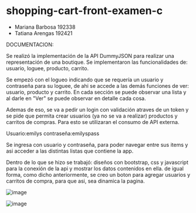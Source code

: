 # shopping-cart-front-examen-c
- Mariana Barbosa 192338
- Tatiana Arengas 192421

DOCUMENTACION:

Se realizó la implementación de la API DummyJSON para realizar una representación de una boutique. Se implementaron las funcionalidades de: usuario, loguee, producto, carrito.

Se empezó con el logueo indicando que se requería un usuario y contraseña para su loguee, de ahi se accede a las demás funciones de ver: usuario, producto y carrito. En cada sección se puede observar una lista y al darle en "Ver" se puede observar en detalle cada cosa.

Ademas de eso, se va a pedir un login con validación atraves de un token y se pide que permita crear usuarios (ya no se va a realizar) productos y carritos de compras. Para esto se utilizaran el consumo de API externa.

Usuario:emilys
contraseña:emilyspass

Se ingresa con usuario y contraseña, para poder navegar entre sus items y asi acceder a las distintas listas que contiene la app.

Dentro de lo que se hizo se trabajó: diseños con bootstrap, css y javascript para la conexión de la api y mostrar los datos contenidos en ella.
de igual forma, como dicho anteriormente, se creo un boton para agregar usuarios y carritos de compra, para que asi, sea dinamica la pagina.



![image](https://github.com/user-attachments/assets/e82ff0ed-8c4d-481b-9448-3ceab0a79949)

![image](https://github.com/user-attachments/assets/d82c9c9e-90b2-4b85-bcdd-d6fe2067fc2e)







